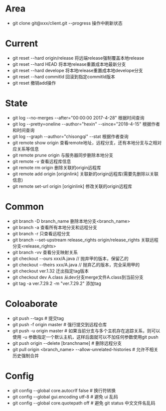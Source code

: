 # Area

- git clone git@xxx/client.git --progress 操作中刷新状态

# Current

- git reset --hard origin/release 将远端release强制覆盖本地release
- git reset --hard HEAD 将本地release重置成本地最新分支
- git reset --hard develope 将本地release重置成本地develope分支
- git reset --hard commitId 回滚到指定commitId版本
- git reset 撤销add操作

# State

- git log --no-merges --after="00:00:00 2017-4-28" 根据时间查询
- git log --pretty=oneline --author="hexin" --since="2018-4-15" 根据作者和时间查询
- git log --graph --author="chisongqi" --stat 根据作者查询
- git remote show origin 查看remote地址，远程分支，还有本地分支与之相对应关系等信息
- git remote prune origin 与服务器同步删除本地分支
- git remote -v 查看远程库信息
- git remote rm origin 删除关联的origin远程库
- git remote add origin [originlink] 关联新的origin远程库(需要先删除以关联信息)
- git remote set-url origin [originlink] 修改关联的origin远程库

# Common

- git branch -D branch_name 删除本地分支<branch_name>
- git branch -a 查看所有本地分支和远程分支
- git branch -r 只查看远程分支
- git branch --set-upstream release_rights origin/release_rights 关联远程分支<release_rights>
- git branch -vv 查看分支映射关系
- git checkout --ours xxx/A.java // 抛弃甲的版本，保留乙的
- git checkout --theirs xxx/A.java // 抛弃乙的版本，完全采用甲的
- git checkout ver.1.32 迁出指定tag版本
- git checkout dev A.class 从dev分支merge文件A.class到当前分支
- git tag -a ver.7.29.2 -m "ver.7.29.2" 添加tag

# Coloaborate

- git push --tags  # 提交tag
- git push -f origin master  # 强行提交到远程仓库
- git push -u origin master  # 如果当前分支与多个主机存在追踪关系，则可以使用 -u 参数指定一个默认主机，这样后面就可以不加任何参数使用git push
- git push origin --delete [branchname]  # 删除远程分支
- git pull origin <branch_name> --allow-unrelated-histories  # 允许不相关历史强制合并

# Config

- git config --global core.autocrlf false  # 换行符转换
- git config --global gui.encoding utf-8  # 避免 ui 乱码
- git config --global core.quotepath off  # 避免 git status 中文文件名乱码
